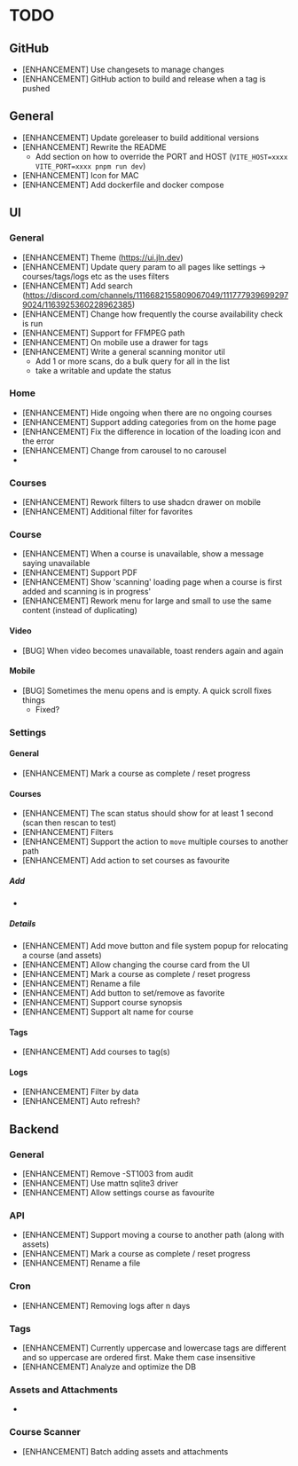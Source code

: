 # TODO

## GitHub

- [ENHANCEMENT] Use changesets to manage changes
- [ENHANCEMENT] GitHub action to build and release when a tag is pushed
  
## General

- [ENHANCEMENT] Update goreleaser to build additional versions
- [ENHANCEMENT] Rewrite the README
  - Add section on how to override the PORT and HOST (`VITE_HOST=xxxx VITE_PORT=xxxx pnpm run dev`)
- [ENHANCEMENT] Icon for MAC
- [ENHANCEMENT] Add dockerfile and docker compose

## UI

### General

- [ENHANCEMENT] Theme (https://ui.jln.dev)
- [ENHANCEMENT] Update query param to all pages like settings -> courses/tags/logs etc as the uses filters
- [ENHANCEMENT] Add search (https://discord.com/channels/1116682155809067049/1117779396992979024/1163925360228962385)
- [ENHANCEMENT] Change how frequently the course availability check is run
- [ENHANCEMENT] Support for FFMPEG path
- [ENHANCEMENT] On mobile use a drawer for tags
- [ENHANCEMENT] Write a general scanning monitor util
  - Add 1 or more scans, do a bulk query for all in the list
  - take a writable and update the status

### Home

- [ENHANCEMENT] Hide ongoing when there are no ongoing courses
- [ENHANCEMENT] Support adding categories from on the home page
- [ENHANCEMENT] Fix the difference in location of the loading icon and the error
- [ENHANCEMENT] Change from carousel to no carousel
- 

### Courses

- [ENHANCEMENT] Rework filters to use shadcn drawer on mobile
- [ENHANCEMENT] Additional filter for favorites

### Course

- [ENHANCEMENT] When a course is unavailable, show a message saying unavailable
- [ENHANCEMENT] Support PDF
- [ENHANCEMENT] Show 'scanning' loading page when a course is first added and scanning is in progress'
- [ENHANCEMENT] Rework menu for large and small to use the same content (instead of duplicating)

#### Video

- [BUG] When video becomes unavailable, toast renders again and again

#### Mobile

- [BUG] Sometimes the menu opens and is empty. A quick scroll fixes things
  - Fixed?

### Settings

#### General

- [ENHANCEMENT] Mark a course as complete / reset progress

#### Courses

- [ENHANCEMENT] The scan status should show for at least 1 second (scan then rescan to test)
- [ENHANCEMENT] Filters
- [ENHANCEMENT] Support the action to `move` multiple courses to another path
- [ENHANCEMENT] Add action to set courses as favourite

#####  Add

-

##### Details

- [ENHANCEMENT] Add move button and file system popup for relocating a course (and assets)
- [ENHANCEMENT] Allow changing the course card from the UI
- [ENHANCEMENT] Mark a course as complete / reset progress
- [ENHANCEMENT] Rename a file
- [ENHANCEMENT] Add button to set/remove as favorite
- [ENHANCEMENT] Support course synopsis
- [ENHANCEMENT] Support alt name for course


#### Tags

- [ENHANCEMENT] Add courses to tag(s)

#### Logs

- [ENHANCEMENT] Filter by data
- [ENHANCEMENT] Auto refresh?

## Backend

### General

- [ENHANCEMENT] Remove -ST1003 from audit
- [ENHANCEMENT] Use mattn sqlite3 driver
- [ENHANCEMENT] Allow settings course as favourite

### API

- [ENHANCEMENT] Support moving a course to another path (along with assets)
- [ENHANCEMENT] Mark a course as complete / reset progress
- [ENHANCEMENT] Rename a file

### Cron

- [ENHANCEMENT] Removing logs after n days

### Tags

- [ENHANCEMENT] Currently uppercase and lowercase tags are different and so uppercase are ordered first. Make them case insensitive
- [ENHANCEMENT] Analyze and optimize the DB

### Assets and Attachments

- 

### Course Scanner

- [ENHANCEMENT] Batch adding assets and attachments
